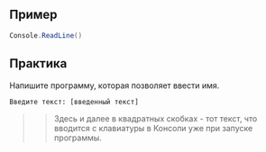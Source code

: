 ## Пример
```cs
Console.ReadLine()
```

## Практика
Напишите программу, которая позволяет ввести имя.
```
Введите текст: [введенный текст]
```
>>Здесь и далее в квадратных скобках - тот текст, что вводится с клавиатуры в Консоли уже при запуске программы.
